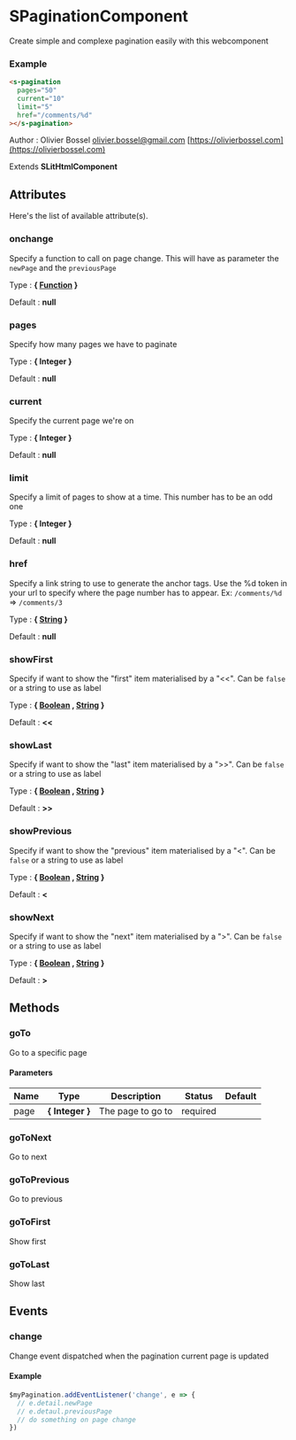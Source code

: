 # SPaginationComponent

Create simple and complexe pagination easily with this webcomponent

### Example

```html
<s-pagination
  pages="50"
  current="10"
  limit="5"
  href="/comments/%d"
></s-pagination>
```

Author : Olivier Bossel [olivier.bossel@gmail.com](mailto:olivier.bossel@gmail.com) [https://olivierbossel.com](https://olivierbossel.com)

Extends **SLitHtmlComponent**

## Attributes

Here's the list of available attribute(s).

### onchange

Specify a function to call on page change.
This will have as parameter the `newPage` and the `previousPage`

Type : **{ [Function](https://developer.mozilla.org/fr/docs/Web/JavaScript/Reference/Objets_globaux/Function) }**

Default : **null**

### pages

Specify how many pages we have to paginate

Type : **{ Integer }**

Default : **null**

### current

Specify the current page we're on

Type : **{ Integer }**

Default : **null**

### limit

Specify a limit of pages to show at a time. This number has to be an odd one

Type : **{ Integer }**

Default : **null**

### href

Specify a link string to use to generate the anchor tags. Use the %d token in your url to specify where the page number has to appear.
Ex: `/comments/%d` => `/comments/3`

Type : **{ [String](https://developer.mozilla.org/fr/docs/Web/JavaScript/Reference/Objets_globaux/String) }**

Default : **null**

### showFirst

Specify if want to show the "first" item materialised by a "<<".
Can be `false` or a string to use as label

Type : **{ [Boolean](https://developer.mozilla.org/fr/docs/Web/JavaScript/Reference/Objets_globaux/Boolean) , [String](https://developer.mozilla.org/fr/docs/Web/JavaScript/Reference/Objets_globaux/String) }**

Default : **<<**

### showLast

Specify if want to show the "last" item materialised by a ">>".
Can be `false` or a string to use as label

Type : **{ [Boolean](https://developer.mozilla.org/fr/docs/Web/JavaScript/Reference/Objets_globaux/Boolean) , [String](https://developer.mozilla.org/fr/docs/Web/JavaScript/Reference/Objets_globaux/String) }**

Default : **>>**

### showPrevious

Specify if want to show the "previous" item materialised by a "<".
Can be `false` or a string to use as label

Type : **{ [Boolean](https://developer.mozilla.org/fr/docs/Web/JavaScript/Reference/Objets_globaux/Boolean) , [String](https://developer.mozilla.org/fr/docs/Web/JavaScript/Reference/Objets_globaux/String) }**

Default : **<**

### showNext

Specify if want to show the "next" item materialised by a ">".
Can be `false` or a string to use as label

Type : **{ [Boolean](https://developer.mozilla.org/fr/docs/Web/JavaScript/Reference/Objets_globaux/Boolean) , [String](https://developer.mozilla.org/fr/docs/Web/JavaScript/Reference/Objets_globaux/String) }**

Default : **>**

## Methods

### goTo

Go to a specific page

#### Parameters

| Name | Type            | Description       | Status   | Default |
| ---- | --------------- | ----------------- | -------- | ------- |
| page | **{ Integer }** | The page to go to | required |

### goToNext

Go to next

### goToPrevious

Go to previous

### goToFirst

Show first

### goToLast

Show last

## Events

### change

Change event dispatched when the pagination current page is updated

#### Example

```js
$myPagination.addEventListener('change', e => {
  // e.detail.newPage
  // e.detaul.previousPage
  // do something on page change
})
```
